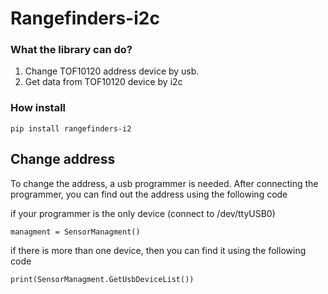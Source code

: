 # Rangefinders-i2c

### What the library can do?
1. Change TOF10120 address device by usb. 
2. Get data from TOF10120 device by i2c

### How install
```commandline
pip install rangefinders-i2
```

## Change address

To change the address, a usb programmer is needed.
After connecting the programmer, you can find out the address using the following code


if your programmer is the only device (connect to /dev/ttyUSB0)
```commandline
managment = SensorManagment()
```
if there is more than one device, then you can find it using the following code
```commandline
print(SensorManagment.GetUsbDeviceList())
```


